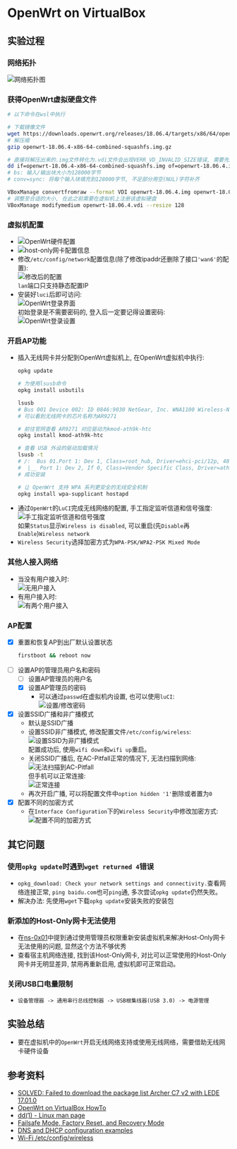 # OpenWrt on VirtualBox
## 实验过程
### 网络拓扑
![网络拓扑图](img/topology.jpg)
### 获得OpenWrt虚拟硬盘文件
```bash
# 以下命令在wsl中执行

# 下载镜像文件
wget https://downloads.openwrt.org/releases/18.06.4/targets/x86/64/openwrt-18.06.4-x86-64-combined-squashfs.img.gz # 也可以直接前往官网下载
# 解压缩
gzip openwrt-18.06.4-x86-64-combined-squashfs.img.gz

# 直接将解压出来的.img文件转化为.vdi文件会出现VERR_VD_INVALID_SIZE错误, 需要先用dd(主要功能为转换和复制文件)填充
dd if=openwrt-18.06.4-x86-64-combined-squashfs.img of=openwrt-18.06.4.img bs=128000 conv=sync
# bs: 输入/输出块大小为128000字节
# conv=sync: 将每个输入块填充到128000字节, 不足部分用空(NUL)字符补齐

VBoxManage convertfromraw --format VDI openwrt-18.06.4.img openwrt-18.06.4.vdi
# 调整至合适的大小, 在此之前需要在虚拟机上注册该虚拟硬盘
VBoxManage modifymedium openwrt-18.06.4.vdi --resize 128
```
### 虚拟机配置
- ![OpenWrt硬件配置](img/openwrt-network.jpg)
- ![host-only网卡配置信息](img/host-only-settings.jpg)
- 修改`/etc/config/network`配置信息(除了修改ipaddr还删除了接口`'wan6'`的配置):<br>
  ![修改后的配置](img/network-settings.jpg)<br>
  `lan`端口只支持静态配置IP
- 安装好`luci`后即可访问:<br>
  ![OpenWrt登录界面](img/openwrt-login-page.jpg)<br>
  初始登录是不需要密码的, 登入后一定要记得设置密码:<br>
  ![OpenWrt登录设置](img/openwrt-admin-settings.jpg)
### 开启AP功能
- 插入无线网卡并分配到OpenWrt虚拟机上, 在OpenWrt虚拟机中执行:
  ```bash
  opkg update

  # 为使用lsusb命令
  opkg install usbutils

  lsusb
  # Bus 001 Device 002: ID 0846:9030 NetGear, Inc. WNA1100 Wireless-N 150 [Atheros AR9271]
  # 可以看到无线网卡的芯片名称为AR9271

  # 前往官网查看 AR9271 对应驱动为kmod-ath9k-htc
  opkg install kmod-ath9k-htc

  # 查看 USB 外设的驱动加载情况
  lsusb -t
  # /:  Bus 01.Port 1: Dev 1, Class=root_hub, Driver=ehci-pci/12p, 480M
  #  |__ Port 1: Dev 2, If 0, Class=Vendor Specific Class, Driver=ath9k_htc, 480M
  # 成功安装

  # 让 OpenWrt 支持 WPA 系列更安全的无线安全机制
  opkg install wpa-supplicant hostapd
  ```
- 通过`OpenWrt`的`LuCI`完成无线网络的配置, 手工指定监听信道和信号强度:<br>
  ![手工指定监听信道和信号强度](img/general-setup.jpg)<br>如果`Status`显示`Wireless is disabled`, 可以重启(先`Disable`再`Enable`)`Wireless network`
- `Wireless Security`选择加密方式为`WPA-PSK/WPA2-PSK Mixed Mode`
### 其他人接入网络
- 当没有用户接入时:<br>
  ![无用户接入](img/wireless-none.jpg)
- 有用户接入时:<br>
  ![有两个用户接入](img/wireless-associations.jpg)
### AP配置
- [x] 重置和恢复AP到出厂默认设置状态
  ```bash
  firstboot && reboot now
  ```
- [ ] 设置AP的管理员用户名和密码
  - [ ] 设置AP管理员的用户名
  - [x] 设置AP管理员的密码
    - 可以通过`passwd`在虚拟机内设置, 也可以使用`luCI`:<br>
      ![设置/修改密码](img/admin-passwd.jpg)
- [x] 设置SSID广播和非广播模式
  - 默认是SSID广播
  - 设置SSID非广播模式, 修改配置文件`/etc/config/wireless`:<br>
    ![设置SSID为非广播模式](img/set-ssid-not-broadcast.jpg)<br>
    配置成功后, 使用`wifi down`和`wifi up`重启。
  - 关闭SSID广播后, 在AC-Pitfall正常的情况下, 无法扫描到网络:<br>
    ![无法扫描到AC-Pitfall](img/no-ac-pitfall.jpg)<br>
    但手机可以正常连接:<br>
    ![正常连接](img/ac-pitfall-connected.jpg)
  - 再次开启广播, 可以将配置文件中`option hidden '1'`删除或者置为`0`
- [x] 配置不同的加密方式
  - 在`Interface Configuration`下的`Wireless Security`中修改加密方式:<br>
    ![配置不同的加密方式](img/ap-encryption.jpg)
## 其它问题
### 使用`opkg update`时遇到`wget returned 4`错误
- `opkg_download: Check your network settings and connectivity.`查看网络连接正常, `ping baidu.com`也可`ping`通, 多次尝试`opkg update`仍然失败。
- 解决办法: 先使用`wget`下载`opkg update`安装失败的安装包
### 新添加的Host-Only网卡无法使用
- 在[ns-0x01](https://github.com/CUCCS/2019-NS-Public-YanhuiJessica/tree/ns0x01/ns-0x01#gateway-debian)中提到通过使用管理员权限重新安装虚拟机来解决Host-Only网卡无法使用的问题, 显然这个方法不够优秀
- 查看宿主机网络连接, 找到该Host-Only网卡, 对比可以正常使用的Host-Only网卡并无明显差异, 禁用再重新启用, 虚拟机即可正常启动。
### 关闭USB口电量限制
- `设备管理器 -> 通用串行总线控制器 -> USB根集线器(USB 3.0) -> 电源管理`
## 实验总结
- 要在虚拟机中的`OpenWrt`开启无线网络支持或使用无线网络，需要借助无线网卡硬件设备
## 参考资料
- [SOLVED: Failed to download the package list Archer C7 v2 with LEDE 17.01.0](https://forum.openwrt.org/t/solved-failed-to-download-the-package-list-archer-c7-v2-with-lede-17-01-0/2557/5)
- [OpenWrt on VirtualBox HowTo](https://openwrt.org/docs/guide-user/virtualization/virtualbox-vm)
- [dd(1) - Linux man page](https://linux.die.net/man/1/dd)
- [Failsafe Mode, Factory Reset, and Recovery Mode](https://openwrt.org/docs/guide-user/troubleshooting/failsafe_and_factory_reset)
- [DNS and DHCP configuration examples](https://openwrt.org/docs/guide-user/base-system/dhcp_configuration)
- [Wi-Fi /etc/config/wireless](https://openwrt.org/docs/guide-user/network/wifi/basic)